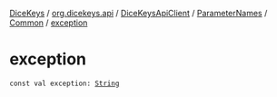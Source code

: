 [DiceKeys](../../../../index.md) / [org.dicekeys.api](../../../index.md) / [DiceKeysApiClient](../../index.md) / [ParameterNames](../index.md) / [Common](index.md) / [exception](./exception.md)

# exception

`const val exception: `[`String`](https://kotlinlang.org/api/latest/jvm/stdlib/kotlin/-string/index.html)